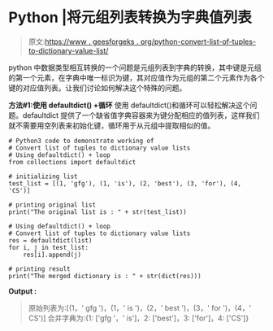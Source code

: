 # Python |将元组列表转换为字典值列表

> 原文:[https://www . geesforgeks . org/python-convert-list-of-tuples-to-dictionary-value-list/](https://www.geeksforgeeks.org/python-convert-list-of-tuples-to-dictionary-value-lists/)

python 中数据类型相互转换的一个问题是元组列表到字典的转换，其中键是元组的第一个元素，在字典中唯一标识为键，其对应值作为元组的第二个元素作为各个键的对应值列表。让我们讨论如何解决这个特殊的问题。

**方法#1:使用 defaultdict() +循环**
使用 defaultdict()和循环可以轻松解决这个问题。defaultdict 提供了一个缺省值字典容器来为键分配相应的值列表，这样我们就不需要用空列表来初始化键，循环用于从元组中提取相似的值。

```
# Python3 code to demonstrate working of
# Convert list of tuples to dictionary value lists
# Using defaultdict() + loop
from collections import defaultdict

# initializing list
test_list = [(1, 'gfg'), (1, 'is'), (2, 'best'), (3, 'for'), (4, 'CS')]

# printing original list
print("The original list is : " + str(test_list))

# Using defaultdict() + loop
# Convert list of tuples to dictionary value lists
res = defaultdict(list)
for i, j in test_list:
    res[i].append(j)

# printing result 
print("The merged dictionary is : " + str(dict(res)))
```

**Output :**

> 原始列表为:[(1，' gfg ')，(1，' is ')，(2，' best ')，(3，' for ')，(4，' CS')]
> 合并字典为:{1: ['gfg '，' is']，2: ['best']，3: ['for']，4: ['CS']}